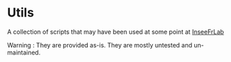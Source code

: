 # Utils

A collection of scripts that may have been used at some point at [InseeFrLab](https://github.com/inseefrlab)

Warning : They are provided as-is. They are mostly untested and un-maintained.
